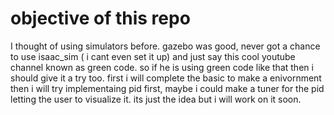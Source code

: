 # objective of this repo
I thought of using simulators before. gazebo was good, never got a chance to use isaac_sim ( i cant even set it up)
and just say this cool youtube channel known as green code. so if he is using green code like that then i should give it a try too.
first i will complete the basic to make a enivornment 
then i will try implementaing pid first, maybe i could make a tuner for the pid letting the user to visualize it.
its just the idea but i will work on it soon.

